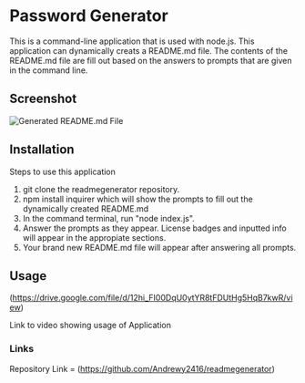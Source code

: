 # Password Generator

<p> This is a command-line application that is used with node.js. This application can dynamically creats a README.md file. The contents of the README.md file are fill out based on the answers to prompts that are given in the command line. </p>

## Screenshot 

![Generated README.md File](https://user-images.githubusercontent.com/89713438/142390321-8db7d9fb-3bb2-4091-bfd7-31077161cade.jpg)

## Installation

Steps to use this application

1. git clone the readmegenerator repository.
2. npm install inquirer which will show the prompts to fill out the dynamically created README.md
3. In the command terminal, run "node index.js".
4. Answer the prompts as they appear. License badges and inputted info will appear in the appropiate sections.
5. Your brand new README.md file will appear after answering all prompts.

## Usage

(https://drive.google.com/file/d/12hi_FI00DqU0ytYR8tFDUtHg5HqB7kwR/view)

Link to video showing usage of Application

### Links

Repository Link = (https://github.com/Andrewy2416/readmegenerator)
